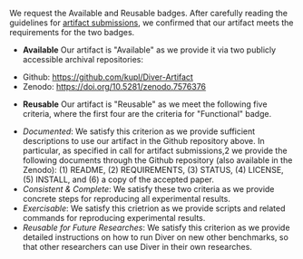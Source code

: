 We request the Available and Reusable badges. After carefully reading the guidelines for [artifact submissions](https://conf.researchr.org/getImage/icse-2023/orig/fse_artifacts_submission_reviewing_guidelines.pdf), 
we confirmed that our artifact meets the requirements for the two badges.

* __Available__
Our artifact is "Available" as we provide it via two publicly accessible archival repositories:
- Github: <https://github.com/kupl/Diver-Artifact>
- Zenodo: <https://doi.org/10.5281/zenodo.7576376>

* __Reusable__ 
Our artifact is "Reusable" as we meet the following five criteria, where the first four are the criteria for "Functional" badge.
- _Documented_: We satisfy this criterion as we provide sufficient descriptions to use our artifact in the Github repository above. In particular, as specified in call for artifact submissions,2 we provide the following documents through the Github repository (also available in the Zenodo): (1) README, (2) REQUIREMENTS, (3) STATUS, (4) LICENSE, (5) INSTALL, and (6) a copy of the accepted paper.
- _Consistent & Complete_: We satisfy these two criteria as we provide concrete steps for reproducing all experimental results.
- _Exercisable_: We satisfy this crietrion as we provide scripts and related commands for reproducing experimental results.
- _Reusable for Future Researches_: We satisfy this criterion as we provide detailed instructions on how to run Diver on new other benchmarks, so that other researchers can use Diver in their own researches.

 
